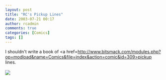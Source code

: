 ```yaml
---
layout: post
title: "RC's Pickup Lines"
date: 2003-07-21 00:17
author: rcadmin
comments: true
categories: [Comics]
tags: []
---
```

I shouldn't write a book of <a href=http://www.bitsmack.com/modules.php?op=modload&name=Comics&file=index&action=comic&id=309>pickup lines.</a><Br><br><!--more--><img src='http://dl.bitsmack.com/comics/20030721.gif'   />
